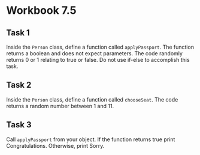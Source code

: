 # Workbook 7.5

## Task 1
Inside the <code>Person</code> class, define a function called <code>applyPassport</code>. The function returns a boolean and does not expect parameters. The code randomly returns 0 or 1 relating to true or false. Do not use if-else to accomplish this task.

## Task 2
Inside the <code>Person</code> class, define a function called <code>chooseSeat</code>. The code returns a random number between 1 and 11.

## Task 3
Call <code>applyPassport</code> from your object. If the function returns true print Congratulations. Otherwise, print Sorry.
